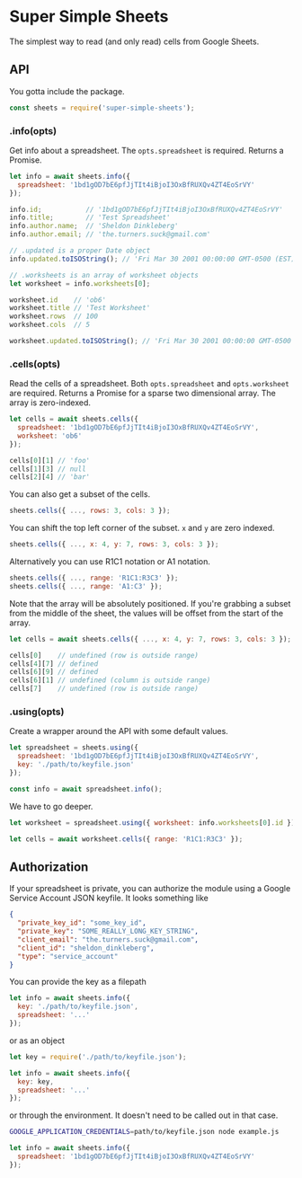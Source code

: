 # Super Simple Sheets

The simplest way to read (and only read) cells from Google Sheets.

## API

You gotta include the package.

```javascript
const sheets = require('super-simple-sheets');
```

### .info(opts)

Get info about a spreadsheet. The `opts.spreadsheet` is required. Returns a Promise.

```javascript
let info = await sheets.info({
  spreadsheet: '1bd1gOD7bE6pfJjTIt4iBjoI3OxBfRUXQv4ZT4EoSrVY'
});

info.id;           // '1bd1gOD7bE6pfJjTIt4iBjoI3OxBfRUXQv4ZT4EoSrVY'
info.title;        // 'Test Spreadsheet'
info.author.name;  // 'Sheldon Dinkleberg'
info.author.email; // 'the.turners.suck@gmail.com'

// .updated is a proper Date object
info.updated.toISOString(); // 'Fri Mar 30 2001 00:00:00 GMT-0500 (EST)'

// .worksheets is an array of worksheet objects
let worksheet = info.worksheets[0];

worksheet.id    // 'ob6'
worksheet.title // 'Test Worksheet'
worksheet.rows  // 100
worksheet.cols  // 5

worksheet.updated.toISOString(); // 'Fri Mar 30 2001 00:00:00 GMT-0500 (EST)'
```

### .cells(opts)

Read the cells of a spreadsheet. Both `opts.spreadsheet` and `opts.worksheet` are required. Returns a Promise for a sparse two dimensional array. The array is zero-indexed.

```javascript
let cells = await sheets.cells({
  spreadsheet: '1bd1gOD7bE6pfJjTIt4iBjoI3OxBfRUXQv4ZT4EoSrVY',
  worksheet: 'ob6'
});

cells[0][1] // 'foo'
cells[1][3] // null
cells[2][4] // 'bar'
```

You can also get a subset of the cells.

```javascript
sheets.cells({ ..., rows: 3, cols: 3 });
```

You can shift the top left corner of the subset. `x` and `y` are zero indexed.

```javascript
sheets.cells({ ..., x: 4, y: 7, rows: 3, cols: 3 });
```

Alternatively you can use R1C1 notation or A1 notation.

```javascript
sheets.cells({ ..., range: 'R1C1:R3C3' });
sheets.cells({ ..., range: 'A1:C3' });
```

Note that the array will be absolutely positioned. If you're grabbing a subset from the middle of the sheet, the values will be offset from the start of the array.

```javascript
let cells = await sheets.cells({ ..., x: 4, y: 7, rows: 3, cols: 3 });

cells[0]    // undefined (row is outside range)
cells[4][7] // defined
cells[6][9] // defined
cells[6][1] // undefined (column is outside range)
cells[7]    // undefined (row is outside range)
```

### .using(opts)

Create a wrapper around the API with some default values.

```javascript
let spreadsheet = sheets.using({
  spreadsheet: '1bd1gOD7bE6pfJjTIt4iBjoI3OxBfRUXQv4ZT4EoSrVY',
  key: './path/to/keyfile.json'
});

const info = await spreadsheet.info();
```

We have to go deeper.

```javascript
let worksheet = spreadsheet.using({ worksheet: info.worksheets[0].id });

let cells = await worksheet.cells({ range: 'R1C1:R3C3' });
```

## Authorization

If your spreadsheet is private, you can authorize the module using a Google Service Account JSON keyfile. It looks something like

```json
{
  "private_key_id": "some_key_id",
  "private_key": "SOME_REALLY_LONG_KEY_STRING",
  "client_email": "the.turners.suck@gmail.com",
  "client_id": "sheldon_dinkleberg",
  "type": "service_account"
}
```

You can provide the key as a filepath

```javascript
let info = await sheets.info({
  key: './path/to/keyfile.json',
  spreadsheet: '...'
});
```

or as an object

```javascript
let key = require('./path/to/keyfile.json');

let info = await sheets.info({
  key: key,
  spreadsheet: '...'
});
```

or through the environment. It doesn't need to be called out in that case.

```bash
GOOGLE_APPLICATION_CREDENTIALS=path/to/keyfile.json node example.js
```

```javascript
let info = await sheets.info({
  spreadsheet: '1bd1gOD7bE6pfJjTIt4iBjoI3OxBfRUXQv4ZT4EoSrVY'
});
```
